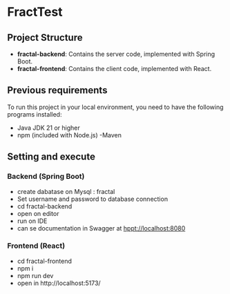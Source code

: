 # FractTest

## Project Structure

- **fractal-backend**: Contains the server code, implemented with Spring Boot.
- **fractal-frontend**: Contains the client code, implemented with React.

## Previous requirements


To run this project in your local environment, you need to have the following programs installed:

- Java JDK 21 or higher
- npm (included with Node.js)
-Maven

## Setting and execute

### Backend (Spring Boot)
- create dabatase on Mysql : fractal
- Set username and password to database connection
- cd fractal-backend
- open on editor
- run on IDE
- can se documentation in Swagger at [hppt://localhost:8080](http://localhost:8080/swagger-ui.html)

### Frontend (React)
- cd fractal-frontend
- npm i
- npm run dev
- open in http://localhost:5173/
